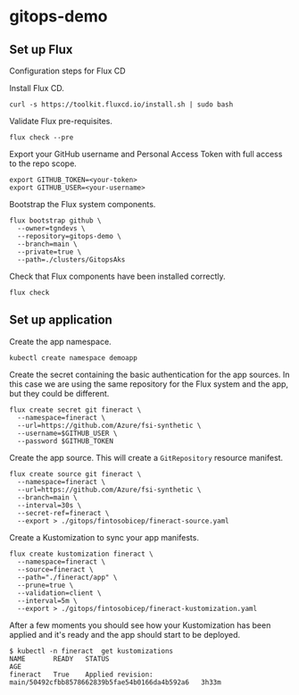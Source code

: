 # gitops-demo


## Set up Flux

Configuration steps for Flux CD

Install Flux CD.

```shell
curl -s https://toolkit.fluxcd.io/install.sh | sudo bash
```

Validate Flux pre-requisites.

```shell
flux check --pre
```

Export your GitHub username and Personal Access Token with full access to the repo scope.

```shell
export GITHUB_TOKEN=<your-token>
export GITHUB_USER=<your-username>
```

Bootstrap the Flux system components.

```shell
flux bootstrap github \
  --owner=tgndevs \
  --repository=gitops-demo \
  --branch=main \
  --private=true \
  --path=./clusters/GitopsAks
```

Check that Flux components have been installed correctly.

```shell
flux check
```

## Set up application

Create the app namespace.

```
kubectl create namespace demoapp
```

Create the secret containing the basic authentication for the app sources. In this case we are using the same repository for the Flux system and the app, but they could be different.

```
flux create secret git fineract \
  --namespace=fineract \
  --url=https://github.com/Azure/fsi-synthetic \
  --username=$GITHUB_USER \
  --password $GITHUB_TOKEN
```

Create the app source. This will create a `GitRepository` resource manifest.

```
flux create source git fineract \
  --namespace=fineract \
  --url=https://github.com/Azure/fsi-synthetic \
  --branch=main \
  --interval=30s \
  --secret-ref=fineract \
  --export > ./gitops/fintosobicep/fineract-source.yaml
```

Create a Kustomization to sync your app manifests.

```
flux create kustomization fineract \
  --namespace=fineract \
  --source=fineract \
  --path="./fineract/app" \
  --prune=true \
  --validation=client \
  --interval=5m \
  --export > ./gitops/fintosobicep/fineract-kustomization.yaml
```

After a few moments you should see how your Kustomization has been applied and it's ready and the app should start to be deployed.

```
$ kubectl -n fineract  get kustomizations
NAME       READY   STATUS                                                            AGE
fineract   True    Applied revision: main/50492cfbb8578662839b5fae54b0166da4b592a6   3h33m
```